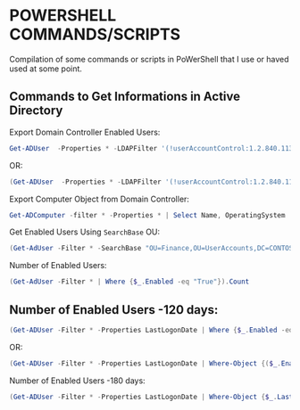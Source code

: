 # POWERSHELL COMMANDS/SCRIPTS
Compilation of some commands or scripts in PoWerShell that I use or haved used at some point.

## Commands to Get Informations in Active Directory
Export Domain Controller Enabled Users:
```PowerShell
Get-ADUser  -Properties * -LDAPFilter '(!userAccountControl:1.2.840.113556.1.4.803:=2)' | Select-Object Name, Mail, GivenName, Surname, LastLogonDate | Export-Csv -Path "C:\temp\Users.csv" -Delimiter ';' -NoTypeInformation
```
OR:
```PowerShell
(Get-ADUser  -Properties * -LDAPFilter '(!userAccountControl:1.2.840.113556.1.4.803:=2)') |  Format-Table Name, GivenName, Surname, LastLogonDate  -A | Out-File -FilePath C:\temp\user.txt
```

Export Computer Object from Domain Controller:
```PowerShell
Get-ADComputer -filter * -Properties * | Select Name, OperatingSystem | Export-Csv -Path "C:\temp\Computers.csv" -Delimiter ';' -NoTypeInformation
```


Get Enabled Users Using `SearchBase` OU:
```PowerShell
(Get-AdUser -Filter * -SearchBase "OU=Finance,OU=UserAccounts,DC=CONTOSO,DC=COM" | Where {$_.Enabled -eq "True"}).Count
```


Number of Enabled Users:
```PowerShell
(Get-AdUser -Filter * | Where {$_.Enabled -eq "True"}).Count
```
Number of Enabled Users -120 days:
-------
```PowerShell
(Get-ADUser -Filter * -Properties LastLogonDate | Where {$_.Enabled -eq "True"} | Where-Object {$_.LastLogonDate -gt (Get-Date).AddDays(-120)}).Count
```
OR:
```PowerShell
(Get-ADUser -Filter * -Properties LastLogonDate | Where-Object {($_.Enabled -eq "True") -and ($_.LastLogonDate -gt (Get-Date).AddDays(-120))}).Count
```
Number of Enabled Users -180 days:
```PowerShell
(Get-ADUser -Filter * -Properties LastLogonDate | Where-Object {$_.LastLogonDate -gt (Get-Date).AddDays(-180)}).Count
```

```


